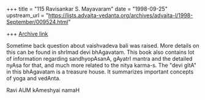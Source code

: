 +++
title = "115 Ravisankar S. Mayavaram"
date = "1998-09-25"
upstream_url = "https://lists.advaita-vedanta.org/archives/advaita-l/1998-September/009524.html"

+++
[Archive link](https://lists.advaita-vedanta.org/archives/advaita-l/1998-September/009524.html)

Sometime back question about vaishvadeva bali was raised. More
details on this can be found in shrImad devi bhAgavatam. This
book also contains lot of information regarding sandhyopAsanA,
gAyatrI mantra and the detailed nyAsa for that, and much more
related to the nitya karma-s. The "devi gItA" in this bhAgavatam
is a treasure house. It summarizes important concepts of yoga and
vedAnta.

Ravi
AUM kAmeshyai namaH


